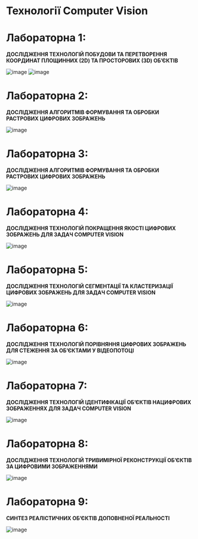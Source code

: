 # Технології Computer Vision

# Лабораторна 1: 

**ДОСЛІДЖЕННЯ ТЕХНОЛОГІЙ ПОБУДОВИ ТА ПЕРЕТВОРЕННЯ КООРДИНАТ ПЛОЩИННИХ (2D) ТА ПРОСТОРОВИХ (3D) ОБ’ЄКТІВ**

![image](https://github.com/zerorchik/CV_6_labs/assets/103893849/0020707c-c25d-4e60-a4f7-f57b07dc04f6)
![image](https://github.com/zerorchik/CV_6_labs/assets/103893849/7cb55961-d757-430e-8b95-0798b9c3ea1d)

# Лабораторна 2: 

**ДОСЛІДЖЕННЯ АЛГОРИТМІВ ФОРМУВАННЯ ТА ОБРОБКИ РАСТРОВИХ ЦИФРОВИХ ЗОБРАЖЕНЬ**

![image](https://github.com/zerorchik/CV_6_labs/assets/103893849/70888860-eb71-46a0-9a8b-41f1e84f93c5)

# Лабораторна 3: 

**ДОСЛІДЖЕННЯ АЛГОРИТМІВ ФОРМУВАННЯ ТА ОБРОБКИ РАСТРОВИХ ЦИФРОВИХ ЗОБРАЖЕНЬ**

![image](https://github.com/zerorchik/CV_6_labs/assets/103893849/3abdbe37-3016-49d2-b55c-bff74fb62bf0)

# Лабораторна 4:

**ДОСЛІДЖЕННЯ ТЕХНОЛОГІЙ ПОКРАЩЕННЯ ЯКОСТІ ЦИФРОВИХ ЗОБРАЖЕНЬ ДЛЯ ЗАДАЧ COMPUTER VISION**

![image](https://github.com/zerorchik/CV_6_labs/assets/103893849/480bc0f2-0f27-4683-98a1-b4555e0b6949)

# Лабораторна 5:

**ДОСЛІДЖЕННЯ ТЕХНОЛОГІЙ СЕГМЕНТАЦІЇ ТА КЛАСТЕРИЗАЦІЇ ЦИФРОВИХ ЗОБРАЖЕНЬ ДЛЯ ЗАДАЧ COMPUTER VISION**

![image](https://github.com/zerorchik/CV_6_labs/assets/103893849/4d4c5cb6-32c3-453a-a7ca-0c6d55a7fab3)

# Лабораторна 6:

**ДОСЛІДЖЕННЯ ТЕХНОЛОГІЙ ПОРІВНЯННЯ ЦИФРОВИХ ЗОБРАЖЕНЬ ДЛЯ СТЕЖЕННЯ ЗА ОБ’ЄКТАМИ У ВІДЕОПОТОЦІ**

![image](https://github.com/zerorchik/CV_6_labs/assets/103893849/9c532c73-aea1-4142-bb3c-f0995c3eb355)

# Лабораторна 7:

**ДОСЛІДЖЕННЯ ТЕХНОЛОГІЙ ІДЕНТИФІКАЦІЇ ОБ’ЄКТІВ НАЦИФРОВИХ ЗОБРАЖЕННЯХ ДЛЯ ЗАДАЧ COMPUTER VISION**

![image](https://github.com/zerorchik/CV_6_labs/assets/103893849/4c5c6e14-17a3-4257-bc8b-a01de7eb8677)

# Лабораторна 8:

**ДОСЛІДЖЕННЯ ТЕХНОЛОГІЙ ТРИВИМІРНОЇ РЕКОНСТРУКЦІЇ ОБ’ЄКТІВ ЗА ЦИФРОВИМИ ЗОБРАЖЕННЯМИ**

![image](https://github.com/zerorchik/CV_6_labs/assets/103893849/d5b7c21f-9f4c-44f7-8bbc-8b317ab12b50)

# Лабораторна 9:

**СИНТЕЗ РЕАЛІСТИЧНИХ ОБ’ЄКТІВ ДОПОВНЕНОЇ РЕАЛЬНОСТІ**

![image](https://github.com/zerorchik/CV_6_labs/assets/103893849/a7c89785-6950-42ce-adeb-dae518b5779d)


